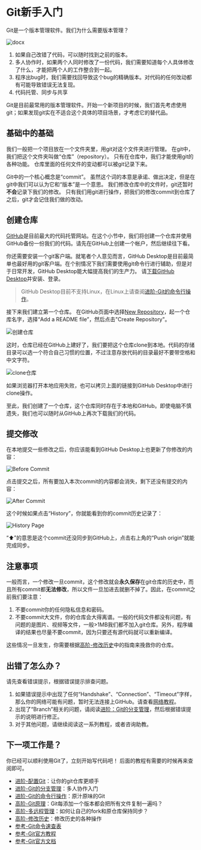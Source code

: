 # Git新手入门

Git是一个版本管理软件。我们为什么需要版本管理？

![docx](./images/hyl/image-004.jpg)

1. 如果自己改错了代码，可以随时找到之前的版本。
2. 多人协作时，如果两个人同时修改了一份代码，我们需要知道每个人具体修改了什么，才能把两个人的工作整合到一起。
3. 程序出bug时，我们需要找回导致这个bug的精确版本。对代码的任何改动都有可能导致错误无法复现。
4. 代码托管、同步与共享

Git是目前最常用的版本管理软件。开始一个新项目的时候，我们首先考虑使用git；如果发现git实在不适合这个具体的项目场景，才考虑它的替代品。

## 基础中的基础

我们一般把一个项目放在一个文件夹里，用git对这个文件夹进行管理。
在git中，我们把这个文件夹叫做“仓库”（repository）。
只有在仓库中，我们才能使用git的各种功能。
仓库里面的任何文件的变动都可以被git记录下来。

Git中的一个核心概念是“commit”。
虽然这个词的本意是承诺、做出决定，但是在git中我们可以认为它和“版本”是一个意思。
我们修改仓库中的文件时，git还暂时**不会**记录下我们的修改。
只有我们用git进行操作，把我们的修改commit到仓库了之后，git才会记住我们做的改动。

## 创建仓库

[GitHub](https://github.com)是目前最大的代码托管网站。在这个小节中，我们将创建一个仓库并使用GitHub备份一份我们的代码。请先在GitHub上创建一个帐户，然后继续往下看。

你还需要安装一个git客户端。就笔者个人意见而言，GitHub Desktop是目前最简单也最好用的git客户端。在个别情况下我们需要使用git命令行进行辅助，但是对于日常开发，GitHub Desktop能大幅提高我们的生产力。
请[下载GitHub Desktop](https://desktop.github.com/)并安装、登录。

> GitHub Desktop目前不支持Linux，在Linux上请查阅[进阶-Git的命令行操作](./command.md)。

接下来我们建立第一个仓库。
在GitHub页面中选择[New Repository](https://github.com/new)，起一个仓库名字，选择“Add a README file”，然后点击"Create Repository"。

![创建仓库](./images/create_repo.jpg)

这时，仓库已经在GitHub上建好了，我们要把这个仓库clone到本地。代码的存储目录可以选一个符合自己习惯的位置，不过注意存放代码的目录最好不要带空格和中文字符。

![clone仓库](./images/clone_repo.jpg)

如果浏览器打开本地应用失败，也可以拷贝上面的链接到GitHub Desktop中进行clone操作。

至此，我们创建了一个仓库，这个仓库同时存在于本地和GitHub。即使电脑不慎遗失，我们也可以随时从GitHub上再次下载我们的代码。

## 提交修改

在本地提交一些修改之后，你应该能看到GitHub Desktop上也更新了你修改的内容：

![Before Commit](./images/before_commit.jpg)

点击提交之后，所有要加入本次commit的内容都会消失，剩下还没有提交的内容：

![After Commit](./images/after_commit.jpg)

这个时候如果点击“History”，你就能看到你的commit历史记录了：

![History Page](./images/history_page.jpg)

“⬆️”的意思是这个commit还没同步到GitHub上，点击右上角的“Push origin”就能完成同步。

## 注意事项
一般而言，一个修改一旦commit，这个修改就会**永久保存**在git仓库的历史中，而且所有commit都**无法修改**，所以文件一旦加进去就删不掉了。因此，在commit之前我们要注意：

1. 不要commit你的任何隐私信息和密码。
2. 不要commit大文件，你的仓库会大得离谱。一般的代码文件都没有问题，有问题的是图片、视频等文件，一般>1MB我们都不加入git仓库。另外，程序编译的结果也尽量不要commit，因为只要还有源代码就可以重新编译。

这些情况一旦发生，你需要根据[高阶-修改历史](./history.md)中的指南来挽救你的仓库。

## 出错了怎么办？

请先查看错误提示，根据错误提示排查问题。

1. 如果错误提示中出现了任何“Handshake”、“Connection”、“Timeout”字样，那么你的网络可能有问题，暂时无法连接上GitHub。请查看[网络教程](../network/)。
2. 出现了“Branch”相关的问题，请阅读[进阶：Git的分支管理](./branch.md)，然后根据错误提示的说明进行修正。
3. 对于其他问题，请继续阅读这一系列教程，或者咨询助教。

## 下一项工作是？

你已经可以顺利使用Git了，立刻开始写代码吧！
后面的教程有需要的时候再来查阅即可。

* [进阶-配置Git](./config.md)：让你的git仓库更顺手
* [进阶-Git的分支管理](./branch.md)：多人协作入门
* [进阶-Git的命令行操作](./command.md)：原汁原味的Git
* [高阶-Git原理](./principle.md)：Git每添加一个版本都会把所有文件复制一遍吗？
* [高阶-多远程管理](./remote.md)：如何让自己的fork和原仓库保持同步？
* [高阶-修改历史](./history.md)：修改历史的各种操作
* [参考-Git命令速查表](./cheatsheet.md)
* [参考-Git官方教程](https://git-scm.com/book/)
* [参考-Git官方文档](https://git-scm.com/doc)
